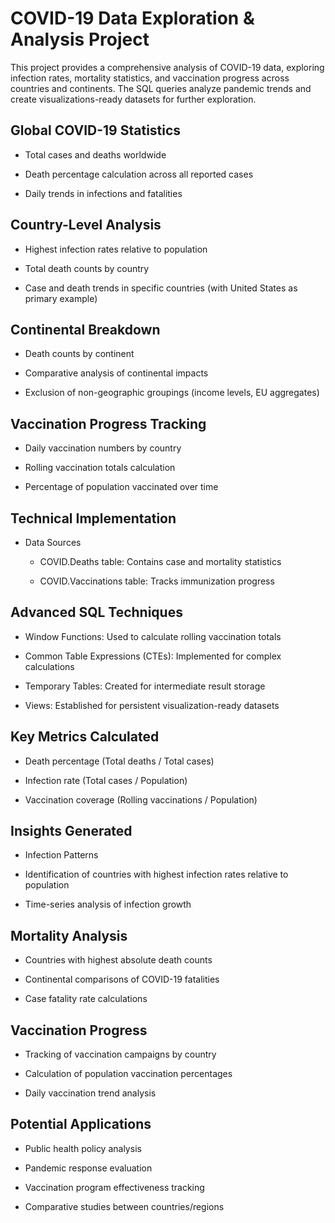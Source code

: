 # COVID-19 Data Exploration & Analysis Project

This project provides a comprehensive analysis of COVID-19 data, exploring infection rates, mortality statistics, and vaccination progress across countries and continents. The SQL queries analyze pandemic trends and create visualizations-ready datasets for further exploration.

## Global COVID-19 Statistics

- Total cases and deaths worldwide

- Death percentage calculation across all reported cases

- Daily trends in infections and fatalities

## Country-Level Analysis

- Highest infection rates relative to population

- Total death counts by country

- Case and death trends in specific countries (with United States as primary example)

## Continental Breakdown

- Death counts by continent

- Comparative analysis of continental impacts

- Exclusion of non-geographic groupings (income levels, EU aggregates)

## Vaccination Progress Tracking

- Daily vaccination numbers by country

- Rolling vaccination totals calculation

- Percentage of population vaccinated over time

## Technical Implementation
- Data Sources

    - COVID.Deaths table: Contains case and mortality statistics

    - COVID.Vaccinations table: Tracks immunization progress

## Advanced SQL Techniques

- Window Functions: Used to calculate rolling vaccination totals

- Common Table Expressions (CTEs): Implemented for complex calculations

- Temporary Tables: Created for intermediate result storage

- Views: Established for persistent visualization-ready datasets

## Key Metrics Calculated

- Death percentage (Total deaths / Total cases)

- Infection rate (Total cases / Population)

- Vaccination coverage (Rolling vaccinations / Population)

## Insights Generated
- Infection Patterns

- Identification of countries with highest infection rates relative to population

- Time-series analysis of infection growth

## Mortality Analysis

- Countries with highest absolute death counts

- Continental comparisons of COVID-19 fatalities

- Case fatality rate calculations

## Vaccination Progress

- Tracking of vaccination campaigns by country

- Calculation of population vaccination percentages

- Daily vaccination trend analysis

## Potential Applications

- Public health policy analysis

- Pandemic response evaluation

- Vaccination program effectiveness tracking

- Comparative studies between countries/regions
